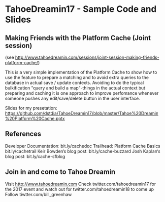 # TahoeDreamin17 - Sample Code and Slides
## Making Friends with the Platform Cache (Joint session)
(see http://www.tahoedreamin.com/sessions/joint-session-making-friends-platform-cache/)

This is a very simple implementation of the Platform Cache to show how to use the feature to prepare a matching and to avoid extra queries to the database in actual save / update contexts. Avoiding to do the typical bulkification "query and build a map"-things in the actual context but preparing and caching it is one approach to improve perfomance whenever someone pushes any edit/save/delete button in the user interface.

Slides for my presetation: https://github.com/dstdia/TahoeDreamin17/blob/master/Tahoe%20Dreamin%20Platform%20Cache.pptx

## References

Developer Documentation: bit.ly/cachedoc
Trailhead: Platform Cache Basics bit.ly/cachetrail
Keir Bowden’s blog post: bit.ly/cache-buzzard
Josh Kaplan‘s blog post: bit.ly/cache-sfblog

## Join in and come to Tahoe Dreamin

Visit http://www.tahoedreamin.com
Check twitter.com/tahoedreamin17 for the 2017 event and watch out for twitter.com/tahoedreamin18 to come up
Follow tiwtter.com/bill_greenhaw
